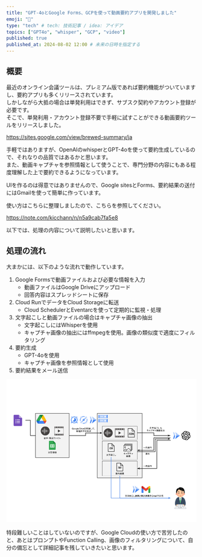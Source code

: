 ```yaml
---
title: "GPT-4oとGoogle Forms、GCPを使って動画要約アプリを開発しました"
emoji: "🎥"
type: "tech" # tech: 技術記事 / idea: アイデア
topics: ["GPT4o", "whisper", "GCP", "video"]
published: true
published_at: 2024-08-02 12:00 # 未来の日時を指定する
---
```


## 概要

最近のオンライン会議ツールは、プレミアム版であれば要約機能がついていますし、要約アプリも多くリリースされています。  
しかしながら大抵の場合は単発利用はできず、サブスク契約やアカウント登録が必要です。  
そこで、単発利用・アカウント登録不要で手軽に試すことができる動画要約ツールをリリースしました。  
  
https://sites.google.com/view/brewed-summary/ja  

手軽ではありますが、OpenAIのwhisperとGPT-4oを使って要約生成しているので、それなりの品質ではあるかと思います。  
また、動画キャプチャを参照情報として使うことで、専門分野の内容にもある程度理解した上で要約できるようになっています。  

UIを作るのは得意ではありませんので、Google sitesとForms、要約結果の送付にはGmailを使って簡単に作っています。  

使い方はこちらに整理しましたので、こちらを参照してください。

https://note.com/kicchann/n/n5a9cab7fa5e8

以下では、処理の内容について説明したいと思います。

## 処理の流れ

大まかには、以下のような流れで動作しています。

1. Google Formsで動画ファイルおよび必要な情報を入力
   - 動画ファイルはGoogle Driveにアップロード
   - 回答内容はスプレッドシートに保存
2. Cloud RunでデータをCloud Storageに転送
   - Cloud SchedulerとEventarcを使って定期的に監視・処理
3. 文字起こしと動画ファイルの場合はキャプチャ画像の抽出
   - 文字起こしにはWhisperを使用
   - キャプチャ画像の抽出にはffmpegを使用。画像の類似度で適度にフィルタリング
4. 要約生成
   - GPT-4oを使用
   - キャプチャ画像を参照情報として使用
5. 要約結果をメール送信

![](/images/0002_brewed_summary/flow.png)


特段難しいことはしていないのですが、Google Cloudの使い方で苦労したのと、あとはプロンプトやFunction Calling、画像のフィルタリングについて、自分の備忘として詳細記事を残していきたいと思います。